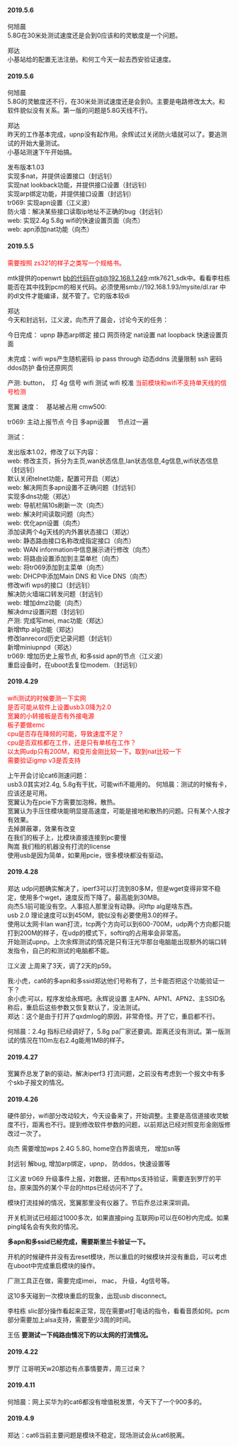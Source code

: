 
#### 2019.5.6

何旭晨<br>
5.8G在30米处测试速度还是会到0应该和的灵敏度是一个问题。

郑达<br>
小基站给的配置无法注册。和何工今天一起去西安验证速度。

#### 2019.5.6

何旭晨<br>
5.8G的灵敏度还不行，在30米处测试速度还是会到0。主要是电路修改太大。和软件貌似没有关系。第一版的问题是5.8G天线不行。

郑达<br>
昨天的工作基本完成，upnp没有起作用。余辉试过关闭防火墙就可以了。要追测试的开始大量测试。<br>
小基站测速下午开始搞。

发布版本1.03<br>
实现多nat，并提供设置接口（封远钊）<br>
实现nat lookback功能，并提供接口设置（封远钊）<br>
实现arp绑定功能，并提供接口设置（封远钊）<br>
tr069: 实现apn设置（江义波）<br>
防火墙：解决某些接口读取ip地址不正确的bug（封远钊）<br>
web: 实现2.4g 5.8g wifi的快速设置页面（向杰）<br>
web: apn添加nat功能（向杰）



#### 2019.5.5

<font color=red>需要按照 zs321的样子之类写一个规格书。</font>

mtk提供的openwrt bb的代码在git@192.168.1.249:mtk7621_sdk中。看看李柱栋能否在其中找到pcm的相关代码。必须使用smb://192.168.1.93/mysite/dl.rar 中的dl文件才能编译，就不管了。它的版本较di

郑达<br>
今天和封远钊，江义波，向杰开了晨会，讨论今天的任务：

今日完成：    upnp    静态arp绑定 接口 网页待定    nat设置    nat loopback    快速设置页面

未完成：wifi wps产生随机密码 ip pass through 动态ddns 流量限制 ssh 密码 ddos防护 备份还原网页

产测:    button，　灯    4g 信号    wifi 测试    wifi 校准
<font color=red>当前模块和wifi不支持单天线的信号检测</font>
    
宽翼    速度：　基站被占用        cmw500: 
    
tr069:    主动上报节点        今日 多apn设置        　节点过一遍
        
测试：

发出版本1.02，修改了以下内容：<br>
web: 修改主页，拆分为主页,wan状态信息,lan状态信息,4g信息,wifi状态信息（封远钊）<br>
默认关闭telnet功能，配置可开启（郑达）<br>
web: 解决网页多apn设置不正确问题（封远钊）<br>
实现多dns功能（郑达）<br>
web: 导航栏隔10s刷新一次（向杰）<br>
web: 解决时间读取问题（向杰）<br>
web: 优化apn设置（向杰）<br>
添加读两个4g天线的内外置状态接口（郑达）<br>
web: 静态路由接口名称改成指定接口（向杰）<br>
web: WAN information中信息展示进行修改（向杰）<br>
web: 将路由设置添加到主菜单栏（向杰）<br>
web: 将tr069添加到主菜单（向杰）<br>
web: DHCP中添加Main DNS 和 Vice DNS（向杰）<br>
修改wifi wps的接口（封远钊）<br>
解决防火墙端口转发问题（封远钊）<br>
web: 增加dmz功能（向杰）<br>
解决dmz设置问题（封远钊）<br>
产测: 完成写imei, mac功能（郑达）<br>
新增tftp alg功能（郑达）<br>
修改lanrecord历史记录问题（封远钊）<br>
新增miniupnpd（郑达）<br>
tr069: 增加历史上报节点, 和多ssid apn的节点（江义波）<br>
重启设备时，在uboot去复位modem.（封远钊）<br>


#### 2019.4.29

<font color=red>wifi测试的时候要测一下实网<br>
是否可能从软件上设置usb3.0降为2.0<br>
    宽翼的小转接板是否有外接电源<br>
    板子要做emc<br>
    cpu是否存在降频的可能，导致速度不足？<br>
    cpu是否双核都在工作，还是只有单核在工作？<br>
    以太网udp只有200M，和变形金刚比较一下。取到nat比较一下<br>
    需要验证igmp v3是否支持
    </font>

上午开会讨论cat6测速问题：<br>
usb3.0其实对2.4g, 5.8g有干扰，可能wifi不能用的。 何旭晨：测试的时候有卡，应该还是可用。<br>
宽翼认为在pcie下方需要加泡棉，散热。<br>
宽翼认为手压住模块能明显提高速度，可能是接地和散热的问题。只有某个人按才有效果。<br>
去掉屏蔽罩，效果有改变<br>
在我们的板子上，比模块直接连接到pc要慢<br>
陶嵩 我们租的机器没有打流的license<br>
使用usb是因为简单，如果用pcie，很多模块都没有驱动。<br>


#### 2019.4.28

郑达 udp问题确实解决了，iperf3可以打流到80多M，但是wget变得非常不稳定，使用多个wget，速度反而下降了。最高能到30MB。<br>
向杰5.1前可能没有空。人事招人那里没有动静。问tftp alg是啥东西。<br>
usb 2.0 理论速度可以到450M，貌似没有必要使用3.0的样子。<br>
使用以太网卡lan wan打流，tcp两个方向可以到600-700M，udp两个方向都只能打到200M的样子，在udp的模式下，softirq的占用率会非常高。<br>
开始测试upnp。上次余辉测试的情况是只有汪光华那台电脑能出现额外的端口转发指令，自己的和测试的电脑都不能。

江义波 上周来了3天，调了2天的p59。

我:小虎，cat6的多apn和多ssid郑达他们号称有了，兰卡能否把这个功能验证一下？<br>
余小虎:可以，程序发给永辉吧。永辉说设置 主APN、APN1、APN2、主SSID名称后，重启后这些参数又恢复默认了，没法测试。<br>
郑达：这个是由于打开了qxdmlog的原因，非常奇怪。开了它，重启都不行。

何旭晨：2.4g 指标已经调好了，5.8g pa厂家还要调。距离还没有测试。第一版测试的情况在110m左右2.4g能用1MB的样子。


#### 2019.4.27

宽翼乔总发了新的驱动，解决iperf3 打流问题，之前没有考虑到一个报文中有多个skb子报文的情况。


#### 2019.4.26

硬件部分，wifi部分改动较大，今天设备来了，开始调整。主要是高信道接收灵敏度不行，距离也不行。提到修改软件参数的问题，以前郑达已经对照变形金刚版修改过一次了。

向杰 需要增加wps 2.4G 5.8G, home空白界面填充， 增加sn等

封远钊 解bug, 增加arp绑定，upnp， 防ddos，快速设置等

江义波 tr069 升级事件上报，对数据，还有https支持验证，需要连到罗厅的平台。原来国外的某个平台的https已经访问不了了。

模块打流挂掉的情况，宽翼那里没有仪器了。节后乔总过来深圳调。

开关机测试已经超过1000多次，如果直接ping 互联网ip可以在60秒内完成。如果ping域名会有失败的情况。

**多apn和多ssid已经完成，需要斯里兰卡验证一下。**

开机的时候硬件并没有去reset模块，所以重启的时候模块并没有重启，可以考虑在uboot中完成重启模块的操作。

厂测工具正在做，需要完成imei， mac， 升级，4g信号等。

这10多天碰到一次模块重启的现象，出现usb disconnect。

李柱栋 slic部分操作看起来正常，现在需要at打电话的指令，看看音质如何。pcm部分需要加上alsa支持，需要至少3周的时间。

王伍 **要测试一下纯路由情况下的以太网的打流情况。**

#### 2019.4.22

罗厅 江哥明天w20那边有点事情要弄，周三过来？

#### 2019.4.11
何旭晨：网上买华为的cat6都没有增值税发票，今天下了一个900多的。

#### 2019.4.9

郑达：cat6当前主要问题是模块不稳定，现场测试会从cat6脱离。
